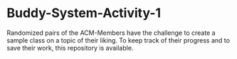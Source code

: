 # Buddy-System-Activity-1
Randomized pairs of the ACM-Members have the challenge to create a sample class on a topic of their liking. To keep track of their progress and to save their work, this repository is available.
